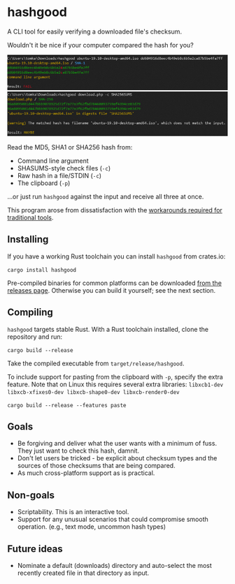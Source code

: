# hashgood
A CLI tool for easily verifying a downloaded file's checksum.

Wouldn't it be nice if your computer compared the hash for you?

![](img/fail.png)
![](img/maybe.png)

Read the MD5, SHA1 or SHA256 hash from:

* Command line argument
* SHASUMS-style check files (`-c`)
* Raw hash in a file/STDIN (`-c`)
* The clipboard (`-p`)

...or just run `hashgood` against the input and receive all three at once.

This program arose from dissatisfaction with the [workarounds required for traditional tools](https://thomask.sdf.org/blog/2019/05/05/techniques-for-verifying-shasums-conveniently.html).

## Installing

If you have a working Rust toolchain you can install `hashgood` from crates.io:

```
cargo install hashgood
```

Pre-compiled binaries for common platforms can be downloaded [from the releases page](https://github.com/thombles/hashgood/releases). Otherwise you can build it yourself; see the next section.

## Compiling

`hashgood` targets stable Rust. With a Rust toolchain installed, clone the repository and run:

```
cargo build --release
```

Take the compiled executable from `target/release/hashgood`.

To include support for pasting from the clipboard with `-p`, specify the extra feature. Note that on Linux this requires several extra libraries: `libxcb1-dev libxcb-xfixes0-dev libxcb-shape0-dev libxcb-render0-dev`

```
cargo build --release --features paste
```

## Goals

* Be forgiving and deliver what the user wants with a minimum of fuss. They just want to check this hash, damnit.
* Don't let users be tricked - be explicit about checksum types and the sources of those checksums that are being compared.
* As much cross-platform support as is practical.

## Non-goals

* Scriptability. This is an interactive tool.
* Support for any unusual scenarios that could compromise smooth operation. (e.g., text mode, uncommon hash types)

## Future ideas

* Nominate a default (downloads) directory and auto-select the most recently created file in that directory as input.

